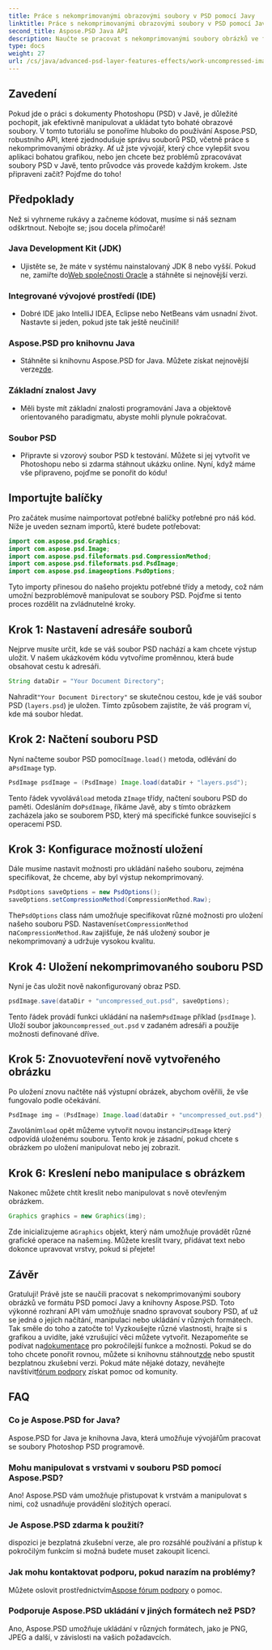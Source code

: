 ```yaml
---
title: Práce s nekomprimovanými obrazovými soubory v PSD pomocí Javy
linktitle: Práce s nekomprimovanými obrazovými soubory v PSD pomocí Javy
second_title: Aspose.PSD Java API
description: Naučte se pracovat s nekomprimovanými soubory obrázků ve formátu PSD pomocí Javy a knihovny Aspose.PSD v tomto komplexním návodu krok za krokem.
type: docs
weight: 27
url: /cs/java/advanced-psd-layer-features-effects/work-uncompressed-image-files-psd/
---
```

## Zavedení
Pokud jde o práci s dokumenty Photoshopu (PSD) v Javě, je důležité pochopit, jak efektivně manipulovat a ukládat tyto bohaté obrazové soubory. V tomto tutoriálu se ponoříme hluboko do používání Aspose.PSD, robustního API, které zjednodušuje správu souborů PSD, včetně práce s nekomprimovanými obrázky. Ať už jste vývojář, který chce vylepšit svou aplikaci bohatou grafikou, nebo jen chcete bez problémů zpracovávat soubory PSD v Javě, tento průvodce vás provede každým krokem. Jste připraveni začít? Pojďme do toho!
## Předpoklady
Než si vyhrneme rukávy a začneme kódovat, musíme si náš seznam odškrtnout. Nebojte se; jsou docela přímočaré!
### Java Development Kit (JDK)
- Ujistěte se, že máte v systému nainstalovaný JDK 8 nebo vyšší. Pokud ne, zamiřte do[Web společnosti Oracle](https://www.oracle.com/java/technologies/javase-jdk11-downloads.html) a stáhněte si nejnovější verzi.
### Integrované vývojové prostředí (IDE)
- Dobré IDE jako IntelliJ IDEA, Eclipse nebo NetBeans vám usnadní život. Nastavte si jeden, pokud jste tak ještě neučinili!
### Aspose.PSD pro knihovnu Java
-  Stáhněte si knihovnu Aspose.PSD for Java. Můžete získat nejnovější verze[zde](https://releases.aspose.com/psd/java/). 
### Základní znalost Javy 
- Měli byste mít základní znalosti programování Java a objektově orientovaného paradigmatu, abyste mohli plynule pokračovat.
### Soubor PSD
- Připravte si vzorový soubor PSD k testování. Můžete si jej vytvořit ve Photoshopu nebo si zdarma stáhnout ukázku online. 
Nyní, když máme vše připraveno, pojďme se ponořit do kódu!
## Importujte balíčky
Pro začátek musíme naimportovat potřebné balíčky potřebné pro náš kód. Níže je uveden seznam importů, které budete potřebovat:
```java
import com.aspose.psd.Graphics;
import com.aspose.psd.Image;
import com.aspose.psd.fileformats.psd.CompressionMethod;
import com.aspose.psd.fileformats.psd.PsdImage;
import com.aspose.psd.imageoptions.PsdOptions;
```
Tyto importy přinesou do našeho projektu potřebné třídy a metody, což nám umožní bezproblémově manipulovat se soubory PSD. 
Pojďme si tento proces rozdělit na zvládnutelné kroky. 
## Krok 1: Nastavení adresáře souborů
Nejprve musíte určit, kde se váš soubor PSD nachází a kam chcete výstup uložit. V našem ukázkovém kódu vytvoříme proměnnou, která bude obsahovat cestu k adresáři.
```java
String dataDir = "Your Document Directory";
```
 Nahradit`"Your Document Directory"` se skutečnou cestou, kde je váš soubor PSD (`layers.psd`) je uložen. Tímto způsobem zajistíte, že váš program ví, kde má soubor hledat.
## Krok 2: Načtení souboru PSD
 Nyní načteme soubor PSD pomocí`Image.load()` metoda, odlévání do a`PsdImage` typ.
```java
PsdImage psdImage = (PsdImage) Image.load(dataDir + "layers.psd");
```
 Tento řádek vyvolává`load` metoda z`Image` třídy, načtení souboru PSD do paměti. Odesláním do`PsdImage`, říkáme Javě, aby s tímto obrázkem zacházela jako se souborem PSD, který má specifické funkce související s operacemi PSD.
## Krok 3: Konfigurace možností uložení
Dále musíme nastavit možnosti pro ukládání našeho souboru, zejména specifikovat, že chceme, aby byl výstup nekomprimovaný.
```java
PsdOptions saveOptions = new PsdOptions();
saveOptions.setCompressionMethod(CompressionMethod.Raw);
```
 The`PsdOptions` class nám umožňuje specifikovat různé možnosti pro uložení našeho souboru PSD. Nastavení`setCompressionMethod` na`CompressionMethod.Raw` zajišťuje, že náš uložený soubor je nekomprimovaný a udržuje vysokou kvalitu.
## Krok 4: Uložení nekomprimovaného souboru PSD
Nyní je čas uložit nově nakonfigurovaný obraz PSD.
```java
psdImage.save(dataDir + "uncompressed_out.psd", saveOptions);
```
 Tento řádek provádí funkci ukládání na našem`PsdImage` příklad (`psdImage` ). Uloží soubor jako`uncompressed_out.psd` v zadaném adresáři a použije možnosti definované dříve.
## Krok 5: Znovuotevření nově vytvořeného obrázku
Po uložení znovu načtěte náš výstupní obrázek, abychom ověřili, že vše fungovalo podle očekávání.
```java
PsdImage img = (PsdImage) Image.load(dataDir + "uncompressed_out.psd");
```
 Zavoláním`load` opět můžeme vytvořit novou instanci`PsdImage` který odpovídá uloženému souboru. Tento krok je zásadní, pokud chcete s obrázkem po uložení manipulovat nebo jej zobrazit.
## Krok 6: Kreslení nebo manipulace s obrázkem
Nakonec můžete chtít kreslit nebo manipulovat s nově otevřeným obrázkem.
```java
Graphics graphics = new Graphics(img);
```
 Zde inicializujeme a`Graphics` objekt, který nám umožňuje provádět různé grafické operace na našem`img`. Můžete kreslit tvary, přidávat text nebo dokonce upravovat vrstvy, pokud si přejete!
## Závěr
Gratuluji! Právě jste se naučili pracovat s nekomprimovanými soubory obrázků ve formátu PSD pomocí Javy a knihovny Aspose.PSD. Toto výkonné rozhraní API vám umožňuje snadno spravovat soubory PSD, ať už se jedná o jejich načítání, manipulaci nebo ukládání v různých formátech. Tak směle do toho a zatočte to! Vyzkoušejte různé vlastnosti, hrajte si s grafikou a uvidíte, jaké vzrušující věci můžete vytvořit.
 Nezapomeňte se podívat na[dokumentace](https://reference.aspose.com/psd/java/) pro pokročilejší funkce a možnosti. Pokud se do toho chcete ponořit rovnou, můžete si knihovnu stáhnout[zde](https://releases.aspose.com/psd/java/) nebo spustit bezplatnou zkušební verzi. Pokud máte nějaké dotazy, neváhejte navštívit[fórum podpory](https://forum.aspose.com/c/psd/34) získat pomoc od komunity.
## FAQ
### Co je Aspose.PSD for Java?
Aspose.PSD for Java je knihovna Java, která umožňuje vývojářům pracovat se soubory Photoshop PSD programově.
### Mohu manipulovat s vrstvami v souboru PSD pomocí Aspose.PSD?
Ano! Aspose.PSD vám umožňuje přistupovat k vrstvám a manipulovat s nimi, což usnadňuje provádění složitých operací.
### Je Aspose.PSD zdarma k použití?
dispozici je bezplatná zkušební verze, ale pro rozsáhlé používání a přístup k pokročilým funkcím si možná budete muset zakoupit licenci.
### Jak mohu kontaktovat podporu, pokud narazím na problémy?
 Můžete oslovit prostřednictvím[Aspose fórum podpory](https://forum.aspose.com/c/psd/34) o pomoc.
### Podporuje Aspose.PSD ukládání v jiných formátech než PSD?
Ano, Aspose.PSD umožňuje ukládání v různých formátech, jako je PNG, JPEG a další, v závislosti na vašich požadavcích.